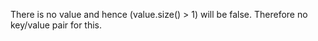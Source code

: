 There is no value and hence (value.size() > 1) will be false. Therefore no key/value pair for this.

